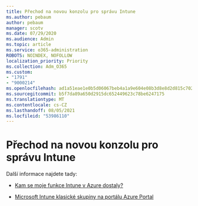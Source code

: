 ```yaml
---
title: Přechod na novou konzolu pro správu Intune
ms.author: pebaum
author: pebaum
manager: scotv
ms.date: 07/29/2020
ms.audience: Admin
ms.topic: article
ms.service: o365-administration
ROBOTS: NOINDEX, NOFOLLOW
localization_priority: Priority
ms.collection: Adm_O365
ms.custom:
- "1791"
- "9000214"
ms.openlocfilehash: ad1a51eae1e0b5d06067beb4a1a9e604e08b3d8e8d2d815c702c6ab05668dc9f
ms.sourcegitcommit: b5f7da89a650d2915dc652449623c78be6247175
ms.translationtype: MT
ms.contentlocale: cs-CZ
ms.lasthandoff: 08/05/2021
ms.locfileid: "53986110"
---
```

# <a name="moving-to-the-new-intune-admin-console"></a>Přechod na novou konzolu pro správu Intune

Další informace najdete tady:

- [Kam se moje funkce Intune v Azure dostaly?](https://docs.microsoft.com/intune/ui-changes)

- [Microsoft Intune klasické skupiny na portálu Azure Portal](https://docs.microsoft.com/intune/groups-get-started)